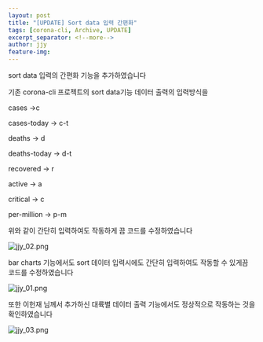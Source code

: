 ```yaml
---
layout: post
title: "[UPDATE] Sort data 입력 간편화"
tags: [corona-cli, Archive, UPDATE]
excerpt_separator: <!--more-->
author: jjy
feature-img: 
---
```


sort data 입력의 간편화 기능을 추가하였습니다


<!--more-->

기존 corona-cli 프로젝트의 sort data기능 데이터 출력의 입력방식을 

cases ->c

cases-today -> c-t

deaths -> d

deaths-today -> d-t

recovered -> r

active -> a

critical -> c

per-million -> p-m

위와 같이 간단히 입력하여도 작동하게 끔 코드를 수정하였습니다

![jjy_02.png](/2020-2-OSS-2/assets/img/jjy_02.png)  



bar charts 기능에서도 sort 데이터 입력시에도 간단히 입력하여도 작동할 수 있게끔 코드를 수정하였습니다

![jjy_01.png](/2020-2-OSS-2/assets/img/jjy_01.png)  

 

또한 이헌재 님께서 추가하신 대륙별 데이터 출력 기능에서도 정상적으로 작동하는 것을 확인하였습니다

![jjy_03.png](/2020-2-OSS-2/assets/img/jjy_03.png)  
